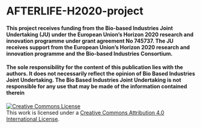 # AFTERLIFE-H2020-project
#### This project receives funding from the Bio-based Industries Joint Undertaking (JU) under the European Union’s Horizon 2020 research and innovation programme under grant agreement No 745737. The JU receives support from the European Union’s Horizon 2020 research and innovation programme and the Bio-based Industries Consortium.
#### The sole responsibility for the content of this publication lies with the authors. It does not necessarily reflect the opinion of Bio Based Industries Joint Undertaking. The Bio Based Industries Joint Undertaking is not responsible for any use that may be made of the information contained therein


<a rel="license" href="http://creativecommons.org/licenses/by/4.0/"><img alt="Creative Commons License" style="border-width:0" src="https://i.creativecommons.org/l/by/4.0/88x31.png" /></a><br />This work is licensed under a <a rel="license" href="http://creativecommons.org/licenses/by/4.0/">Creative Commons Attribution 4.0 International License</a>.
